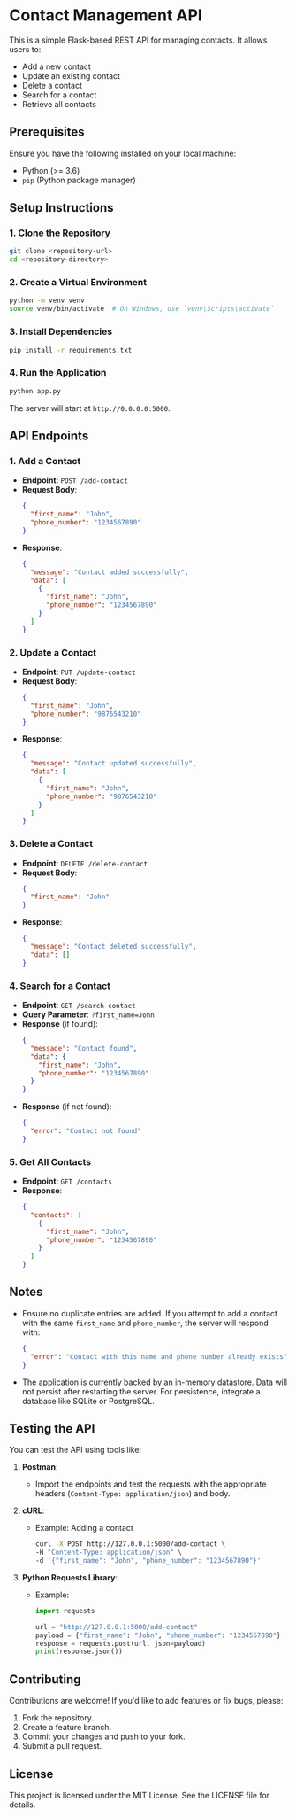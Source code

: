 # Contact Management API

This is a simple Flask-based REST API for managing contacts. It allows users to:

- Add a new contact
- Update an existing contact
- Delete a contact
- Search for a contact
- Retrieve all contacts

## Prerequisites

Ensure you have the following installed on your local machine:

- Python (>= 3.6)
- `pip` (Python package manager)

## Setup Instructions

### 1. Clone the Repository
```bash
git clone <repository-url>
cd <repository-directory>
```

### 2. Create a Virtual Environment
```bash
python -m venv venv
source venv/bin/activate  # On Windows, use `venv\Scripts\activate`
```

### 3. Install Dependencies
```bash
pip install -r requirements.txt
```

### 4. Run the Application
```bash
python app.py
```
The server will start at `http://0.0.0.0:5000`.

## API Endpoints

### 1. Add a Contact
- **Endpoint**: `POST /add-contact`
- **Request Body**:
  ```json
  {
    "first_name": "John",
    "phone_number": "1234567890"
  }
  ```
- **Response**:
  ```json
  {
    "message": "Contact added successfully",
    "data": [
      {
        "first_name": "John",
        "phone_number": "1234567890"
      }
    ]
  }
  ```

### 2. Update a Contact
- **Endpoint**: `PUT /update-contact`
- **Request Body**:
  ```json
  {
    "first_name": "John",
    "phone_number": "9876543210"
  }
  ```
- **Response**:
  ```json
  {
    "message": "Contact updated successfully",
    "data": [
      {
        "first_name": "John",
        "phone_number": "9876543210"
      }
    ]
  }
  ```

### 3. Delete a Contact
- **Endpoint**: `DELETE /delete-contact`
- **Request Body**:
  ```json
  {
    "first_name": "John"
  }
  ```
- **Response**:
  ```json
  {
    "message": "Contact deleted successfully",
    "data": []
  }
  ```

### 4. Search for a Contact
- **Endpoint**: `GET /search-contact`
- **Query Parameter**: `?first_name=John`
- **Response** (if found):
  ```json
  {
    "message": "Contact found",
    "data": {
      "first_name": "John",
      "phone_number": "1234567890"
    }
  }
  ```
- **Response** (if not found):
  ```json
  {
    "error": "Contact not found"
  }
  ```

### 5. Get All Contacts
- **Endpoint**: `GET /contacts`
- **Response**:
  ```json
  {
    "contacts": [
      {
        "first_name": "John",
        "phone_number": "1234567890"
      }
    ]
  }
  ```

## Notes

- Ensure no duplicate entries are added. If you attempt to add a contact with the same `first_name` and `phone_number`, the server will respond with:
  ```json
  {
    "error": "Contact with this name and phone number already exists"
  }
  ```
- The application is currently backed by an in-memory datastore. Data will not persist after restarting the server. For persistence, integrate a database like SQLite or PostgreSQL.

## Testing the API

You can test the API using tools like:

1. **Postman**:
   - Import the endpoints and test the requests with the appropriate headers (`Content-Type: application/json`) and body.

2. **cURL**:
   - Example: Adding a contact
     ```bash
     curl -X POST http://127.0.0.1:5000/add-contact \
     -H "Content-Type: application/json" \
     -d '{"first_name": "John", "phone_number": "1234567890"}'
     ```

3. **Python Requests Library**:
   - Example:
     ```python
     import requests

     url = "http://127.0.0.1:5000/add-contact"
     payload = {"first_name": "John", "phone_number": "1234567890"}
     response = requests.post(url, json=payload)
     print(response.json())
     ```

## Contributing

Contributions are welcome! If you'd like to add features or fix bugs, please:

1. Fork the repository.
2. Create a feature branch.
3. Commit your changes and push to your fork.
4. Submit a pull request.

## License

This project is licensed under the MIT License. See the LICENSE file for details.

